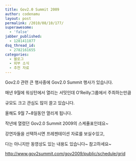 ```yaml
---
title: Gov2.0 Summit 2009
author: codenamu
layout: post
permalink: /2010/08/10/177/
superawesome:
  - 'false'
jabber_published:
  - 1281411877
dsq_thread_id:
  - 2782161655
categories:
  - 블로그
  - 외부 소식
  - 추천 자료
---
```

Gov2.0 관련 큰 행사중에 Gov2.0 Summit 행사가 있습니다.

매년 9월에 워싱턴에서 열리는 서밋인데 O&#8217;Reilly그룹에서 주최하는만큼

규모도 크고 관심도 많이 끌고 있습니다.

올해도 9월 7~8일동안 열리게 됩니다.

작년에 열렸던 Gov2.0 Summit 2009의 스케쥴표인데요~

강연자들을 선택하시면 프레젠테이션 자료를 보실수있고,

다는 아니지만 동영상도 있는 내용도 있습니다~ 참고하세요~

<http://www.gov2summit.com/gov2009/public/schedule/grid>